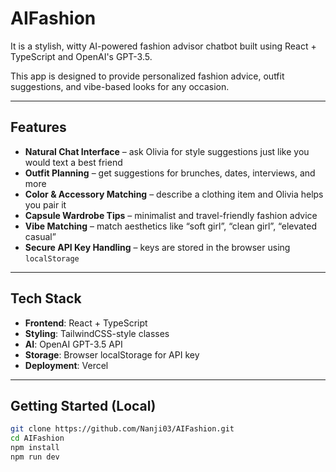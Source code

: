 #  AIFashion

It is a stylish, witty AI-powered fashion advisor chatbot built using React + TypeScript and OpenAI's GPT-3.5.

This app is designed to provide personalized fashion advice, outfit suggestions, and vibe-based looks for any occasion.

---

##  Features

-  **Natural Chat Interface** – ask Olivia for style suggestions just like you would text a best friend
-  **Outfit Planning** – get suggestions for brunches, dates, interviews, and more
-  **Color & Accessory Matching** – describe a clothing item and Olivia helps you pair it
-  **Capsule Wardrobe Tips** – minimalist and travel-friendly fashion advice
-  **Vibe Matching** – match aesthetics like “soft girl”, “clean girl”, “elevated casual”
-  **Secure API Key Handling** – keys are stored in the browser using `localStorage`

---

##  Tech Stack

- **Frontend**: React + TypeScript
- **Styling**: TailwindCSS-style classes
- **AI**: OpenAI GPT-3.5 API
- **Storage**: Browser localStorage for API key
- **Deployment**: Vercel

---

##  Getting Started (Local)

```bash
git clone https://github.com/Nanji03/AIFashion.git
cd AIFashion
npm install
npm run dev
